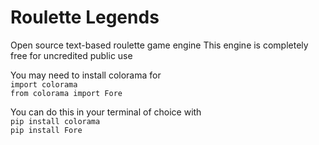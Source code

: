 # Roulette Legends
Open source text-based roulette game engine
This engine is completely free for uncredited public use

You may need to install colorama for  
`import colorama`  
`from colorama import Fore`  

You can do this in your terminal of choice with  
`pip install colorama`  
`pip install Fore`
